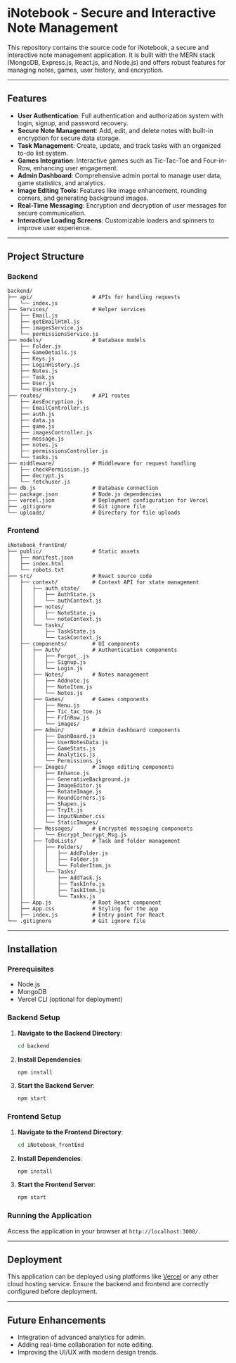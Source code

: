 # iNotebook - Secure and Interactive Note Management

This repository contains the source code for iNotebook, a secure and interactive note management application. It is built with the MERN stack (MongoDB, Express.js, React.js, and Node.js) and offers robust features for managing notes, games, user history, and encryption.

---

## Features

- **User Authentication**: Full authentication and authorization system with login, signup, and password recovery.
- **Secure Note Management**: Add, edit, and delete notes with built-in encryption for secure data storage.
- **Task Management**: Create, update, and track tasks with an organized to-do list system.
- **Games Integration**: Interactive games such as Tic-Tac-Toe and Four-in-Row, enhancing user engagement.
- **Admin Dashboard**: Comprehensive admin portal to manage user data, game statistics, and analytics.
- **Image Editing Tools**: Features like image enhancement, rounding corners, and generating background images.
- **Real-Time Messaging**: Encryption and decryption of user messages for secure communication.
- **Interactive Loading Screens**: Customizable loaders and spinners to improve user experience.

---

## Project Structure

### Backend
```
backend/
├── api/                   # APIs for handling requests
│   └── index.js
├── Services/              # Helper services
│   ├── Email.js
│   ├── getEmailHtml.js
│   ├── imagesService.js
│   └── permissionsService.js
├── models/                # Database models
│   ├── Folder.js
│   ├── GameDetails.js
│   ├── Keys.js
│   ├── LoginHistory.js
│   ├── Notes.js
│   ├── Task.js
│   ├── User.js
│   └── UserHistory.js
├── routes/                # API routes
│   ├── AesEncryption.js
│   ├── EmailController.js
│   ├── auth.js
│   ├── data.js
│   ├── game.js
│   ├── imagesController.js
│   ├── message.js
│   ├── notes.js
│   ├── permissionsController.js
│   └── tasks.js
├── middleware/            # Middleware for request handling
│   ├── checkPermission.js
│   ├── decrypt.js
│   └── fetchuser.js
├── db.js                  # Database connection
├── package.json           # Node.js dependencies
├── vercel.json            # Deployment configuration for Vercel
├── .gitignore             # Git ignore file
└── uploads/               # Directory for file uploads
```

### Frontend
```
iNotebook_frontEnd/
├── public/                # Static assets
│   ├── manifest.json
│   ├── index.html
│   └── robots.txt
├── src/                   # React source code
│   ├── context/           # Context API for state management
│   │   ├── auth_state/
│   │   │   ├── AuthState.js
│   │   │   └── authContext.js
│   │   ├── notes/
│   │   │   ├── NoteState.js
│   │   │   └── noteContext.js
│   │   └── tasks/
│   │       ├── TaskState.js
│   │       └── taskContext.js
│   ├── components/        # UI components
│   │   ├── Auth/          # Authentication components
│   │   │   ├── Forgot_.js
│   │   │   ├── Signup.js
│   │   │   └── Login.js
│   │   ├── Notes/         # Notes management
│   │   │   ├── Addnote.js
│   │   │   ├── NoteItem.js
│   │   │   └── Notes.js
│   │   ├── Games/         # Games components
│   │   │   ├── Menu.js
│   │   │   ├── Tic_tac_toe.js
│   │   │   ├── FrInRow.js
│   │   │   └── images/
│   │   ├── Admin/         # Admin dashboard components
│   │   │   ├── DashBoard.js
│   │   │   ├── UserNotesData.js
│   │   │   ├── GameStats.js
│   │   │   ├── Analytics.js
│   │   │   └── Permissions.js
│   │   ├── Images/        # Image editing components
│   │   │   ├── Enhance.js
│   │   │   ├── GenerativeBackground.js
│   │   │   ├── ImageEditor.js
│   │   │   ├── RotateImage.js
│   │   │   ├── RoundCorners.js
│   │   │   ├── Shapen.js
│   │   │   ├── TryIt.js
│   │   │   ├── inputNumber.css
│   │   │   └── StaticImages/
│   │   ├── Messages/      # Encrypted messaging components
│   │   │   └── Encrypt_Decrypt_Msg.js
│   │   ├── ToDoLists/     # Task and folder management
│   │   │   ├── Folders/
│   │   │   │   ├── AddFolder.js
│   │   │   │   ├── Folder.js
│   │   │   │   └── FolderItem.js
│   │   │   └── Tasks/
│   │   │       ├── AddTask.js
│   │   │       ├── TaskInfo.js
│   │   │       ├── TaskItem.js
│   │   │       └── Tasks.js
│   ├── App.js             # Root React component
│   ├── App.css            # Styling for the app
│   ├── index.js           # Entry point for React
└── .gitignore             # Git ignore file
```

---

## Installation

### Prerequisites
- Node.js
- MongoDB
- Vercel CLI (optional for deployment)

### Backend Setup
1. **Navigate to the Backend Directory**:
   ```bash
   cd backend
   ```
2. **Install Dependencies**:
   ```bash
   npm install
   ```
3. **Start the Backend Server**:
   ```bash
   npm start
   ```

### Frontend Setup
1. **Navigate to the Frontend Directory**:
   ```bash
   cd iNotebook_frontEnd
   ```
2. **Install Dependencies**:
   ```bash
   npm install
   ```
3. **Start the Frontend Server**:
   ```bash
   npm start
   ```

### Running the Application
Access the application in your browser at `http://localhost:3000/`.

---

## Deployment

This application can be deployed using platforms like [Vercel](https://vercel.com/) or any other cloud hosting service. Ensure the backend and frontend are correctly configured before deployment.

---

## Future Enhancements

- Integration of advanced analytics for admin.
- Adding real-time collaboration for note editing.
- Improving the UI/UX with modern design trends.
